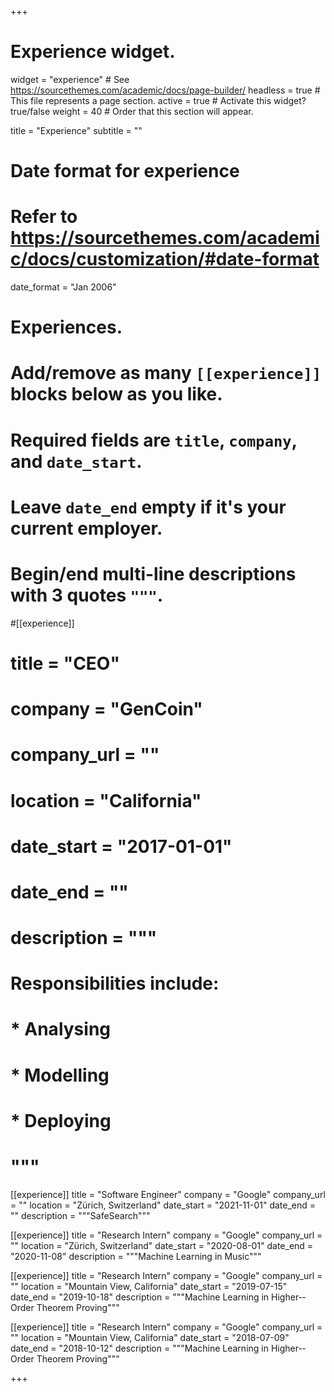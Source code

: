 +++
# Experience widget.
widget = "experience"  # See https://sourcethemes.com/academic/docs/page-builder/
headless = true  # This file represents a page section.
active = true  # Activate this widget? true/false
weight = 40  # Order that this section will appear.

title = "Experience"
subtitle = ""

# Date format for experience
#   Refer to https://sourcethemes.com/academic/docs/customization/#date-format
date_format = "Jan 2006"

# Experiences.
#   Add/remove as many `[[experience]]` blocks below as you like.
#   Required fields are `title`, `company`, and `date_start`.
#   Leave `date_end` empty if it's your current employer.
#   Begin/end multi-line descriptions with 3 quotes `"""`.

#[[experience]]
#  title = "CEO"
#  company = "GenCoin"
#  company_url = ""
#  location = "California"
#  date_start = "2017-01-01"
#  date_end = ""
#  description = """
#  Responsibilities include:

#  * Analysing
#  * Modelling
#  * Deploying
#  """

[[experience]]
  title = "Software Engineer"
  company = "Google"
  company_url = ""
  location = "Zürich, Switzerland"
  date_start = "2021-11-01"
  date_end = ""
  description = """SafeSearch"""

[[experience]]
  title = "Research Intern"
  company = "Google"
  company_url = ""
  location = "Zürich, Switzerland"
  date_start = "2020-08-01"
  date_end = "2020-11-08"
  description = """Machine Learning in Music"""

[[experience]]
  title = "Research Intern"
  company = "Google"
  company_url = ""
  location = "Mountain View, California"
  date_start = "2019-07-15"
  date_end = "2019-10-18"
  description = """Machine Learning in Higher-­Order Theorem Proving"""

[[experience]]
  title = "Research Intern"
  company = "Google"
  company_url = ""
  location = "Mountain View, California"
  date_start = "2018-07-09"
  date_end = "2018-10-12"
  description = """Machine Learning in Higher-­Order Theorem Proving"""

+++

